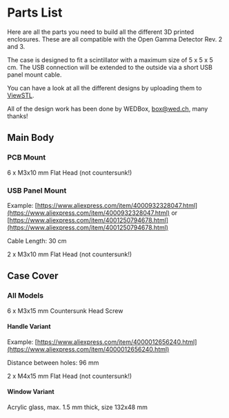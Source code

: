 # Parts List

Here are all the parts you need to build all the different 3D printed enclosures. These are all compatible with the Open Gamma Detector Rev. 2 and 3.

The case is designed to fit a scintillator with a maximum size of 5 x 5 x 5 cm. The USB connection will be extended to the outside via a short USB panel mount cable.

You can have a look at all the different designs by uploading them to [ViewSTL](https://www.viewstl.com/).

All of the design work has been done by WEDBox, [box@wed.ch](mailto:box@wed.ch), many thanks!

## Main Body

### PCB Mount

6 x M3x10 mm Flat Head (not countersunk!)

### USB Panel Mount

Example: [https://www.aliexpress.com/item/4000932328047.html](https://www.aliexpress.com/item/4000932328047.html) or [https://www.aliexpress.com/item/4001250794678.html](https://www.aliexpress.com/item/4001250794678.html)

Cable Length: 30 cm

2 x M3x10 mm Flat Head (not countersunk!)

## Case Cover

### All Models

6 x M3x15 mm Countersunk Head Screw

#### Handle Variant

Example: [https://www.aliexpress.com/item/4000012656240.html](https://www.aliexpress.com/item/4000012656240.html)

Distance between holes: 96 mm

2 x M4x15 mm Flat Head (not countersunk!)

#### Window Variant

Acrylic glass, max. 1.5 mm thick, size 132x48 mm
